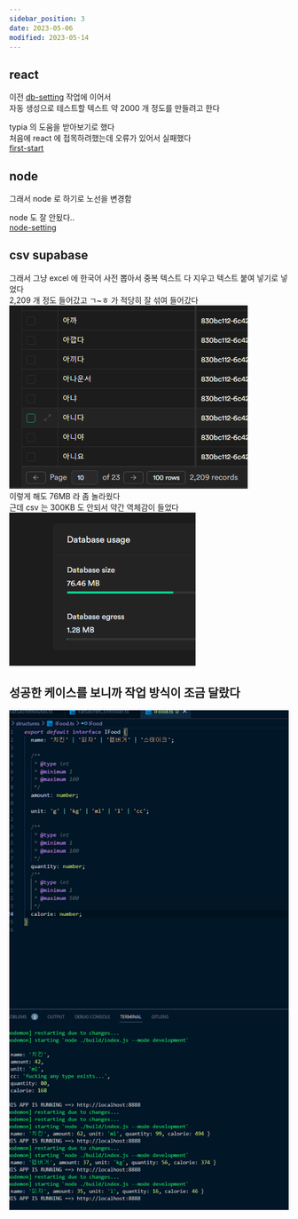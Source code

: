 ```yaml
---
sidebar_position: 3
date: 2023-05-06
modified: 2023-05-14
---
```


## react

이전 [db-setting](../db-setting/db-setting) 작업에 이어서  
자동 생성으로 테스트할 텍스트 약 2000 개 정도를 만들려고 한다

typia 의 도움을 받아보기로 했다  
처음에 react 에 접목하려했는데 오류가 있어서 실패했다  
[first-start](../../../back/typia/first-start/first-start)

## node

그래서 node 로 하기로 노선을 변경함

node 도 잘 안됬다..  
[node-setting](../../../back/typia/node-setting/node-setting)

## csv supabase

그래서 그냥 excel 에 한국어 사전 뽑아서 중복 텍스트 다 지우고 텍스트 붙여 넣기로 넣었다  
2,209 개 정도 들어갔고 ㄱ~ㅎ 가 적당히 잘 섞여 들어갔다  
![](file/typia-auto-insert.png)  
이렇게 해도 76MB 라 좀 놀라웠다  
근데 csv 는 300KB 도 안되서 약간 역체감이 들었다  
![](file/typia-auto-insert-1.png)

## 성공한 케이스를 보니까 작업 방식이 조금 달랐다

![](file/typia-auto-insert-2.png)

